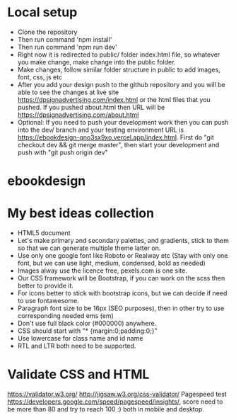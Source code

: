 # Local setup

- Clone the repository
- Then run command 'npm install'
- Then run command 'npm run dev'
- Right now it is redirected to public/ folder index.html file, so whatever you make change, make change into the public folder.
- Make changes, follow similar folder structure in public to add images, font, css, js etc
- After you add your design push to the github repository and you will be able to see the changes at live site https://dpsignadvertising.com/index.html or the html files that you pushed. If you pushed about.html then URL will be https://dpsignadvertising.com/about.html
- Optional: If you need to push your development work then you can push into the dev/ branch and your testing environment URL is https://ebookdesign-qno3sx9xo.vercel.app/index.html. First do "git checkout dev && git merge master", then start your development and push with "git push origin dev"

# ebookdesign

# My best ideas collection

- HTML5 document
- Let's make primary and secondary palettes, and gradients, stick to them so that we can generate multiple theme latter on.
- Use only one google font like Roboto or Realway etc (Stay with only one font, but we can use light, medium, condensed, bold as needed)
- Images alway use the licence free, pexels.com is one site.
- Our CSS framework will be Bootstrap, if you can work on the scss then better to provide it.
- For icons better to stick with bootstrap icons, but we can decide if need to use fontawesome.
- Paragraph font size to be 16px (SEO purposes), then in other try to use corresponding needed ems (em)
- Don't use full black color (#000000) anywhere.
- CSS should start with "\* {margin:0;padding:0;}"
- Use lowercase for class name and id name
- RTL and LTR both need to be supported.

# Validate CSS and HTML

https://validator.w3.org/
http://jigsaw.w3.org/css-validator/
Pagespeed test https://developers.google.com/speed/pagespeed/insights/, score need to be more than 80 and try to reach 100 :) both in mobile and desktop.
